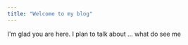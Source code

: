 ```yaml
---
title: "Welcome to my blog"
---
```


I'm glad you are here. I plan to talk about ...
what do see me
